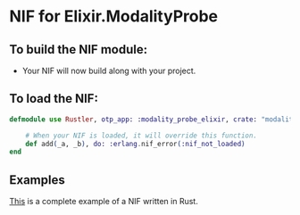 # NIF for Elixir.ModalityProbe

## To build the NIF module:

- Your NIF will now build along with your project.

## To load the NIF:

```elixir
defmodule use Rustler, otp_app: :modality_probe_elixir, crate: "modalityprobe"

    # When your NIF is loaded, it will override this function.
    def add(_a, _b), do: :erlang.nif_error(:nif_not_loaded)
end
```

## Examples

[This](https://github.com/hansihe/NifIo) is a complete example of a NIF written in Rust.
